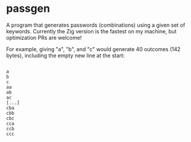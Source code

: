 # passgen

A program that generates passwords (combinations) using a given set of keywords. Currently the Zig version is the fastest on my machine, but optimization PRs are welcome!

For example, giving "a", "b", and "c" would generate 40 outcomes (142 bytes), including the empty new line at the start:

```

a
b
c
aa
ab
ac
[...]
cba
cbb
cbc
cca
ccb
ccc
```
